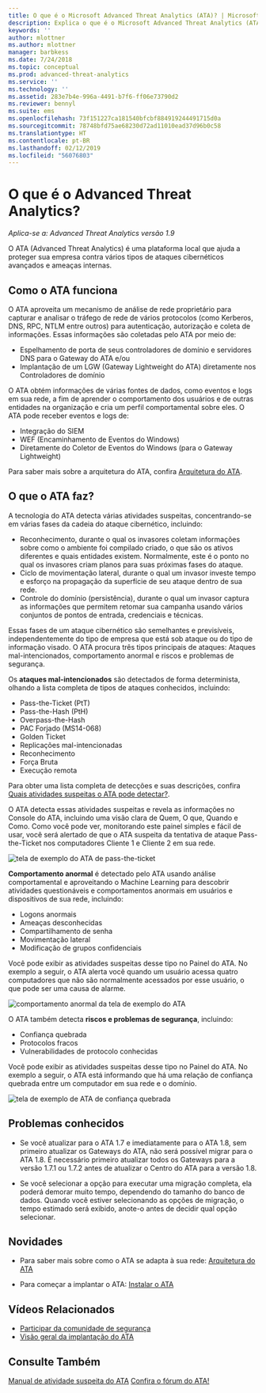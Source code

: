 ```yaml
---
title: O que é o Microsoft Advanced Threat Analytics (ATA)? | Microsoft Docs
description: Explica o que é o Microsoft Advanced Threat Analytics (ATA) e os tipos de atividades suspeitas que ele pode detectar
keywords: ''
author: mlottner
ms.author: mlottner
manager: barbkess
ms.date: 7/24/2018
ms.topic: conceptual
ms.prod: advanced-threat-analytics
ms.service: ''
ms.technology: ''
ms.assetid: 283e7b4e-996a-4491-b7f6-ff06e73790d2
ms.reviewer: bennyl
ms.suite: ems
ms.openlocfilehash: 73f151227ca181540bfcbf884919244491715d0a
ms.sourcegitcommit: 78748bfd75ae68230d72ad11010ead37d96b0c58
ms.translationtype: HT
ms.contentlocale: pt-BR
ms.lasthandoff: 02/12/2019
ms.locfileid: "56076803"
---
```

# <a name="what-is-advanced-threat-analytics"></a>O que é o Advanced Threat Analytics?

*Aplica-se a: Advanced Threat Analytics versão 1.9*

O ATA (Advanced Threat Analytics) é uma plataforma local que ajuda a proteger sua empresa contra vários tipos de ataques cibernéticos avançados e ameaças internas.

## <a name="how-ata-works"></a>Como o ATA funciona

O ATA aproveita um mecanismo de análise de rede proprietário para capturar e analisar o tráfego de rede de vários protocolos (como Kerberos, DNS, RPC, NTLM entre outros) para autenticação, autorização e coleta de informações. Essas informações são coletadas pelo ATA por meio de:

-   Espelhamento de porta de seus controladores de domínio e servidores DNS para o Gateway do ATA e/ou
-   Implantação de um LGW (Gateway Lightweight do ATA) diretamente nos Controladores de domínio

O ATA obtém informações de várias fontes de dados, como eventos e logs em sua rede, a fim de aprender o comportamento dos usuários e de outras entidades na organização e cria um perfil comportamental sobre eles.
O ATA pode receber eventos e logs de:

-   Integração do SIEM
-   WEF (Encaminhamento de Eventos do Windows)
-   Diretamente do Coletor de Eventos do Windows (para o Gateway Lightweight)


Para saber mais sobre a arquitetura do ATA, confira [Arquitetura do ATA](ata-architecture.md).

## <a name="what-does-ata-do"></a>O que o ATA faz?

A tecnologia do ATA detecta várias atividades suspeitas, concentrando-se em várias fases da cadeia do ataque cibernético, incluindo:

-   Reconhecimento, durante o qual os invasores coletam informações sobre como o ambiente foi compilado criado, o que são os ativos diferentes e quais entidades existem. Normalmente, este é o ponto no qual os invasores criam planos para suas próximas fases do ataque.
-   Ciclo de movimentação lateral, durante o qual um invasor investe tempo e esforço na propagação da superfície de seu ataque dentro de sua rede.
-   Controle do domínio (persistência), durante o qual um invasor captura as informações que permitem retomar sua campanha usando vários conjuntos de pontos de entrada, credenciais e técnicas. 

Essas fases de um ataque cibernético são semelhantes e previsíveis, independentemente do tipo de empresa que está sob ataque ou do tipo de informação visado.
O ATA procura três tipos principais de ataques: Ataques mal-intencionados, comportamento anormal e riscos e problemas de segurança.

Os **ataques mal-intencionados** são detectados de forma determinista, olhando a lista completa de tipos de ataques conhecidos, incluindo:

-   Pass-the-Ticket (PtT)
-   Pass-the-Hash (PtH)
-   Overpass-the-Hash
-   PAC Forjado (MS14-068)
-   Golden Ticket
-   Replicações mal-intencionadas
-   Reconhecimento
-   Força Bruta
-   Execução remota

Para obter uma lista completa de detecções e suas descrições, confira [Quais atividades suspeitas o ATA pode detectar?](ata-threats.md). 

O ATA detecta essas atividades suspeitas e revela as informações no Console do ATA, incluindo uma visão clara de Quem, O que, Quando e Como. Como você pode ver, monitorando este painel simples e fácil de usar, você será alertado de que o ATA suspeita da tentativa de ataque Pass-the-Ticket nos computadores Cliente 1 e Cliente 2 em sua rede.

 ![tela de exemplo do ATA de pass-the-ticket](media/pass_the_ticket_sa.png)

**Comportamento anormal** é detectado pelo ATA usando análise comportamental e aproveitando o Machine Learning para descobrir atividades questionáveis e comportamentos anormais em usuários e dispositivos de sua rede, incluindo:

-   Logons anormais
-   Ameaças desconhecidas
-   Compartilhamento de senha
-   Movimentação lateral
-   Modificação de grupos confidenciais


Você pode exibir as atividades suspeitas desse tipo no Painel do ATA. No exemplo a seguir, o ATA alerta você quando um usuário acessa quatro computadores que não são normalmente acessados por esse usuário, o que pode ser uma causa de alarme.

 ![comportamento anormal da tela de exemplo do ATA](media/abnormal-behavior-sa.png) 

O ATA também detecta **riscos e problemas de segurança**, incluindo:

-   Confiança quebrada
-   Protocolos fracos
-   Vulnerabilidades de protocolo conhecidas

Você pode exibir as atividades suspeitas desse tipo no Painel do ATA. No exemplo a seguir, o ATA está informando que há uma relação de confiança quebrada entre um computador em sua rede e o domínio.

  ![tela de exemplo de ATA de confiança quebrada](media/broken-trust-sa.png)


## <a name="known-issues"></a>Problemas conhecidos

- Se você atualizar para o ATA 1.7 e imediatamente para o ATA 1.8, sem primeiro atualizar os Gateways do ATA, não será possível migrar para o ATA 1.8. É necessário primeiro atualizar todos os Gateways para a versão 1.7.1 ou 1.7.2 antes de atualizar o Centro do ATA para a versão 1.8.

- Se você selecionar a opção para executar uma migração completa, ela poderá demorar muito tempo, dependendo do tamanho do banco de dados. Quando você estiver selecionando as opções de migração, o tempo estimado será exibido, anote-o antes de decidir qual opção selecionar. 


## <a name="whats-next"></a>Novidades

-   Para saber mais sobre como o ATA se adapta à sua rede: [Arquitetura do ATA](ata-architecture.md)

-   Para começar a implantar o ATA: [Instalar o ATA](install-ata-step1.md)

## <a name="related-videos"></a>Vídeos Relacionados
- [Participar da comunidade de segurança](https://channel9.msdn.com/Shows/Microsoft-Security/Join-the-Security-Community)
- [Visão geral da implantação do ATA](https://channel9.msdn.com/Shows/Microsoft-Security/Overview-of-ATA-Deployment-in-10-Minutes)


## <a name="see-also"></a>Consulte Também
[Manual de atividade suspeita do ATA](http://aka.ms/ataplaybook)
[Confira o fórum do ATA!](https://social.technet.microsoft.com/Forums/security/home?forum=mata)

